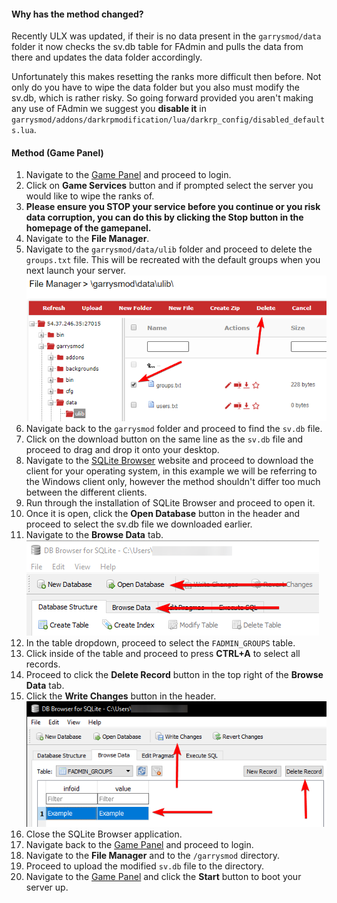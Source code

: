 #### Why has the method changed?
Recently ULX was updated, if their is no data present in the `garrysmod/data` folder it now checks the sv.db table for FAdmin and pulls the data from there and updates the data folder accordingly.

Unfortunately this makes resetting the ranks more difficult then before. Not only do you have to wipe the data folder but you also must modify the sv.db, which is rather risky. So going forward provided you aren't making any use of FAdmin we suggest you **disable it** in ``garrysmod/addons/darkrpmodification/lua/darkrp_config/disabled_defaults.lua``.

#### Method (Game Panel)
1. Navigate to the [Game Panel](https://gamepanel.hexanenetworks.com) and proceed to login.
2. Click on **Game Services** button and if prompted select the server you would like to wipe the ranks of.
3. **Please ensure you STOP your service before you continue or you risk data corruption, you can do this by clicking the Stop button in the homepage of the gamepanel.**
4. Navigate to the **File Manager**.
5. Navigate to the ``garrysmod/data/ulib`` folder and proceed to delete the ``groups.txt`` file. This will be recreated with the default groups when you next launch your server.
![](https://raw.githubusercontent.com/HexaneNetworks/help-assets/master/assets/png/deleting-ulib-data.png)
6. Navigate back to the ``garrysmod`` folder and proceed to find the ``sv.db`` file.
7. Click on the download button on the same line as the ``sv.db`` file and proceed to drag and drop it onto your desktop.
8. Navigate to the [SQLite Browser](https://sqlitebrowser.org/) website and proceed to download the client for your operating system, in this example we will be referring to the Windows client only, however the method shouldn't differ too much between the different clients.
9. Run through the installation of SQLite Browser and proceed to open it.
10. Once it is open, click the **Open Database** button in the header and proceed to select the sv.db file we downloaded earlier.
11. Navigate to the **Browse Data** tab.
![](https://raw.githubusercontent.com/HexaneNetworks/help-assets/master/assets/png/opening-svdb.png)
12. In the table dropdown, proceed to select the ``FADMIN_GROUPS`` table.
13. Click inside of the table and proceed to press **CTRL+A** to select all records.
14. Proceed to click the **Delete Record** button in the top right of the **Browse Data** tab.
15. Click the **Write Changes** button in the header.
![](https://raw.githubusercontent.com/HexaneNetworks/help-assets/master/assets/png/modify-svdb.png)
16. Close the SQLite Browser application.
17. Navigate back to the [Game Panel](https://gamepanel.hexanenetworks.com) and proceed to login.
18. Navigate to the **File Manager** and to the ``/garrysmod`` directory.
19. Proceed to upload the modified ``sv.db`` file to the directory.
20. Navigate to the [Game Panel](https://gamepanel.hexanenetworks.com) and click the **Start** button to boot your server up.